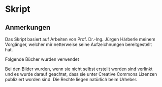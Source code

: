 # Skript



## Anmerkungen
Das Skript basiert auf Arbeiten von Prof. Dr.-Ing. Jürgen Härberle meinem Vorgänger, welcher mir netterweise seine Aufzeichnungen bereitgestellt hat.

Folgende Bücher wurden verwendet


Bei den Bilder wurden, wenn sie nicht selbst erstellt worden sind verlinkt und es wurde darauf geachtet, dass sie unter Creative Commons Lizenzen publiziert worden sind. Die Rechte liegen natürlich beim Urheber.